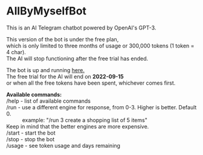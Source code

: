 # AllByMyselfBot
This is an AI Telegram chatbot powered by OpenAI's GPT-3.              

This version of the bot is under the free plan,              
which is only limited to three months of usage or 300,000 tokens (1 token = 4 char).       
The AI will stop functioning after the free trial has ended.

The bot is up and running <a href="https://t.me/allbymyself_bot">here.</a>
<br>The free trial for the AI will end on <b>2022-09-15</b> <br>or when all the free tokens 
have been spent, whichever comes first.

<b>Available commands:</b>            
/help - list of available commands    
/run - use a different engine for response, from 0-3. Higher is better. Default 0.
       <br>&emsp;&emsp;&emsp;example: "/run 3 create a shopping list of 5 items" <br>
       Keep in mind that the better engines are more expensive.<br>
/start - start the bot            
/stop - stop the bot            
/usage - see token usage and days remaining


